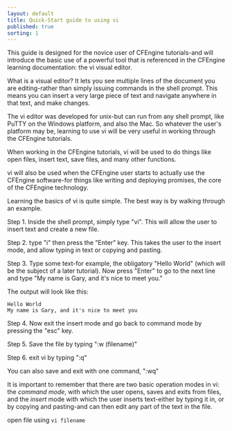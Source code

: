 ```yaml
---
layout: default
title: Quick-Start guide to using vi
published: true
sorting: 1
---
```



This guide is designed for the novice user of CFEngine tutorials-and will introduce the basic
use of a powerful tool that is referenced in the CFEngine learning documentation: the vi visual editor.

What is a visual editor? It lets you see multiple lines of the document you are editing-rather than
simply issuing commands in the shell prompt. This means you can insert a very large piece of text
and navigate anywhere in that text, and make changes.

The vi editor was developed for unix-but can run from any shell prompt, like PuTTY on the Windows platform,
and also the Mac. So whatever the user's platform may be, learning to use vi will be very useful in working
through the CFEngine tutorials.

When working in the CFEngine tutorials, vi will be used to do things like open files, insert text,
save files, and many other functions.

vi will also be used when the CFEngine user starts to actually use the CFEngine software-for things
like writing and deploying promises, the core of the CFEngine technology.

Learning the basics of vi is quite simple. The best way is by walking through an example.

Step 1. Inside the shell prompt, simply type "vi". This will allow the user to insert text and create a new file.

Step 2. type "i" then press the "Enter" key. This takes the user to the insert mode, and allow typing in text or copying and pasting.

Step 3. Type some text-for example, the  obligatory "Hello World" (which will be the subject of a later tutorial).
Now press "Enter" to go to the next line and type "My name is Gary, and it's nice to meet you."

The output will look like this:

```
Hello World
My name is Gary, and it's nice to meet you
```

Step 4. Now exit the insert mode and go back to command mode by pressing the "esc" key.

Step 5. Save the file by typing ":w (filename)"

Step 6. exit vi by typing ":q"

You can also save and exit with one command, ":wq"

It is important to remember that there are two basic operation modes in vi: the _command mode_, with which the user opens, saves and
exits from files, and the _insert_ mode with which the user inserts text-either by typing it in, or by copying and pasting-and can
then edit any part of the text in the file.

open file using `vi filename`
